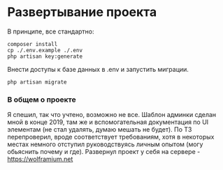 # Развертывание проекта

В принципе, все стандартно:

```
composer install
cp ./.env.example ./.env
php artisan key:generate
```

Внести доступы к базе данных в .env и запустить миграции.

```
php artisan migrate
```

### В общем о проекте

Я спешил, так что учтено, возможно не все. Шаблон админки сделан мной в конце 2019, там же и вспомогательная документация по UI элементам (не стал удалять, думаю мешать не будет).
По ТЗ перепроверил, вроде соответствует требованиям, хотя в некоторых местах немного отступил руководствуясь личным опытом (могу обьяснить почему и где).
Развернул проект у себя на сервере - https://wolframium.net
